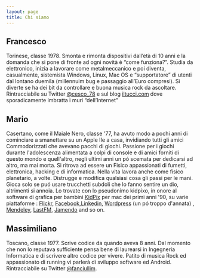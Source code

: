 ```yaml
---
layout: page
title: Chi siamo 
---
```


## Francesco

Torinese, classe 1978. Smonta e rimonta dispositivi dall’età di 10 anni e la domanda che si pone di fronte ad ogni novità è “come funziona?”. Studia da elettronico, inizia a lavorare come metalmeccanico e poi diventa, casualmente, sistemista Windows, Linux, Mac OS e  “supportatore” di utenti dal lontano duemila (millennuim bug e passaggio all’Euro compresi). Si diverte se ha dei bit da controllare e buona musica rock da ascoltare. Rintracciabile su Twitter [@cesco_78](https://twitter.com/cesco_78) e sul blog [iltucci.com](http://iltucci.com/) dove sporadicamente imbratta i muri “dell’Internet”


## Mario

Casertano, come il Maiale Nero, classe '77, ha avuto modo a pochi anni di cominciare a smanettare su un Apple IIe a casa, invidiando tutti gli amici Commodorizzati che avevano pacchi di giochi. Passione per i giochi durante l'adolescenza alimentata a colpi di console e di amici forniti di questo mondo e quell'altro, negli ultimi anni un pó scemata per dedicarsi ad altro, ma mai morta. Si ritrova ad essere un Fisico appassionati di fumetti, elettronica, hacking e di informatica. Nella vita lavora anche come fisico planetario, a volte.
Distrugge e modifica qualsiasi cosa gli passi per le mani. Gioca solo se puó usare trucchetti subdoli che lo fanno sentire un dio, altrimenti si annoia. Lo trovate con lo pseudonimo kidpixo, in onore al software di grafica per bambini [KidPix](http://en.wikipedia.org/wiki/Kid_Pix) per mac dei primi anni '90, su varie piattaforme : [Flickr](https://www.flickr.com/photos/kidpixo/), [Facebook](https://www.facebook.com/mario.damore77),[Linkedin](https://www.linkedin.com/in/mdamore), [Wordpress](http://kidpix.wordpress.com/) (un pó troppo d'annata) , [Mendeley](http://www.mendeley.com/profiles/mario-damore/), [LastFM](http://www.last.fm/user/kidpixo), [Jamendo](https://www.jamendo.com/it/user/kidpix) and so on.


## Massimiliano

Toscano, classe 1977. Scrive codice da quando aveva 8 anni. Dal momento che non lo reputava sufficiente pensa bene di laurearsi in Ingegneria Informatica e di scrivere altro codice per vivere. Patito di musica Rock ed appassionato di running vi parlerà di sviluppo software ed Android.
Rintracciabile su Twitter [@fanciullim](https://twitter.com/fanciullim).



